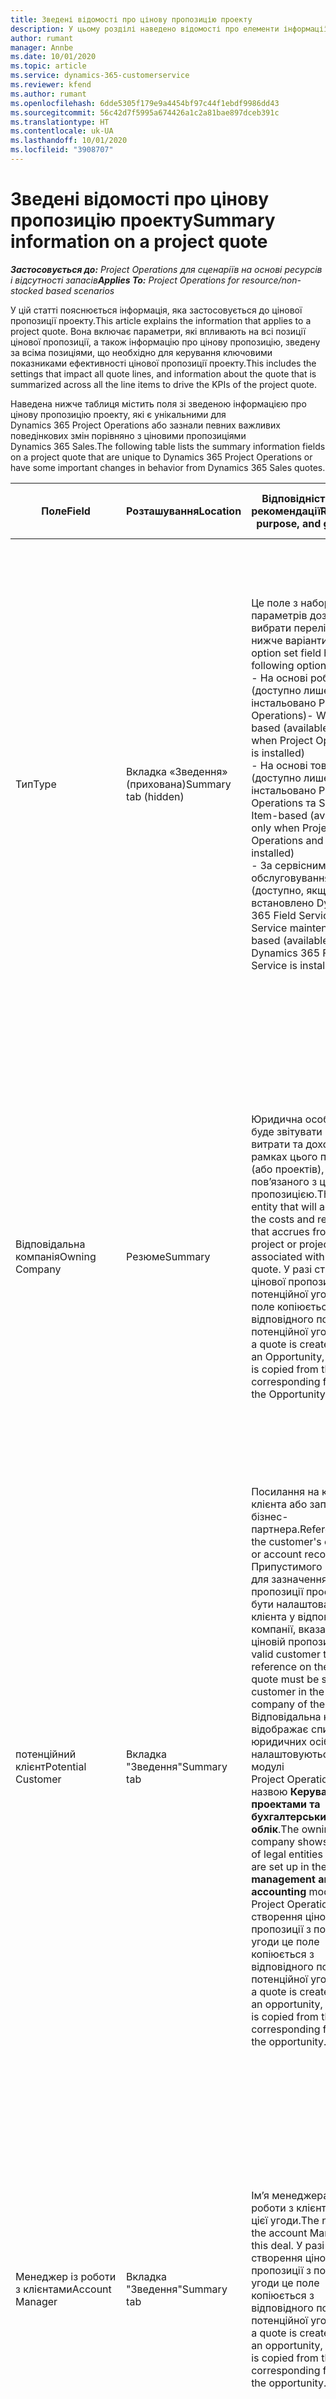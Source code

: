 ```yaml
---
title: Зведені відомості про цінову пропозицію проекту
description: У цьому розділі наведено відомості про елементи інформації та параметри, які застосовуються до цінових пропозицій проекту та впливають на них.
author: rumant
manager: Annbe
ms.date: 10/01/2020
ms.topic: article
ms.service: dynamics-365-customerservice
ms.reviewer: kfend
ms.author: rumant
ms.openlocfilehash: 6dde5305f179e9a4454bf97c44f1ebdf9986dd43
ms.sourcegitcommit: 56c42d7f5995a674426a1c2a81bae897dceb391c
ms.translationtype: HT
ms.contentlocale: uk-UA
ms.lasthandoff: 10/01/2020
ms.locfileid: "3908707"
---
```

# <a name="summary-information-on-a-project-quote"></a><span data-ttu-id="6e0e8-103">Зведені відомості про цінову пропозицію проекту</span><span class="sxs-lookup"><span data-stu-id="6e0e8-103">Summary information on a project quote</span></span>

<span data-ttu-id="6e0e8-104">_**Застосовується до:** Project Operations для сценаріїв на основі ресурсів і відсутності запасів_</span><span class="sxs-lookup"><span data-stu-id="6e0e8-104">_**Applies To:** Project Operations for resource/non-stocked based scenarios_</span></span>


<span data-ttu-id="6e0e8-105">У цій статті пояснюється інформація, яка застосовується до цінової пропозиції проекту.</span><span class="sxs-lookup"><span data-stu-id="6e0e8-105">This article explains the information that applies to a project quote.</span></span> <span data-ttu-id="6e0e8-106">Вона включає параметри, які впливають на всі позиції цінової пропозиції, а також інформацію про цінову пропозицію, зведену за всіма позиціями, що необхідно для керування ключовими показниками ефективності цінової пропозиції проекту.</span><span class="sxs-lookup"><span data-stu-id="6e0e8-106">This includes the settings that impact all quote lines, and information about the quote that is summarized across all the line items to drive the KPIs of the project quote.</span></span>

<span data-ttu-id="6e0e8-107">Наведена нижче таблиця містить поля зі зведеною інформацією про цінову пропозицію проекту, які є унікальними для Dynamics 365 Project Operations або зазнали певних важливих поведінкових змін порівняно з ціновими пропозиціями Dynamics 365 Sales.</span><span class="sxs-lookup"><span data-stu-id="6e0e8-107">The following table lists the summary information fields on a project quote that are unique to Dynamics 365 Project Operations or have some important changes in behavior from Dynamics 365 Sales quotes.</span></span>

| <span data-ttu-id="6e0e8-108">**Поле**</span><span class="sxs-lookup"><span data-stu-id="6e0e8-108">**Field**</span></span> | <span data-ttu-id="6e0e8-109">**Розташування**</span><span class="sxs-lookup"><span data-stu-id="6e0e8-109">**Location**</span></span> | <span data-ttu-id="6e0e8-110">**Відповідність, ціль і рекомендації**</span><span class="sxs-lookup"><span data-stu-id="6e0e8-110">**Relevance, purpose, and guidance**</span></span> | <span data-ttu-id="6e0e8-111">**Вплив на наступні етапи**</span><span class="sxs-lookup"><span data-stu-id="6e0e8-111">**Downstream impact**</span></span> |
| --- | --- | --- | --- |
| <span data-ttu-id="6e0e8-112">Тип</span><span class="sxs-lookup"><span data-stu-id="6e0e8-112">Type</span></span> | <span data-ttu-id="6e0e8-113">Вкладка «Зведення» (прихована)</span><span class="sxs-lookup"><span data-stu-id="6e0e8-113">Summary tab (hidden)</span></span> | <span data-ttu-id="6e0e8-114">Це поле з набором параметрів дозволяє вибрати перелічені нижче варіанти.</span><span class="sxs-lookup"><span data-stu-id="6e0e8-114">This option set field hash the following options:</span></span></br><span data-ttu-id="6e0e8-115">- На основі робіт (доступно лише якщо інстальовано Project Operations)</span><span class="sxs-lookup"><span data-stu-id="6e0e8-115">- Work-based (available only when Project Operations is installed)</span></span></br><span data-ttu-id="6e0e8-116">- На основі товарів (доступно лише якщо інстальовано Project Operations та Sales)</span><span class="sxs-lookup"><span data-stu-id="6e0e8-116">- Item-based (available only when Project Operations and Sales are installed)</span></span></br><span data-ttu-id="6e0e8-117">- За сервісним обслуговуванням (доступно, якщо встановлено Dynamics 365 Field Service).</span><span class="sxs-lookup"><span data-stu-id="6e0e8-117">- Service maintenance-based (available when Dynamics 365 Field Service is installed)</span></span> | <span data-ttu-id="6e0e8-118">У разі використання програми Project Operations для цього поля автоматично встановлюється значення **За типом робіт**.</span><span class="sxs-lookup"><span data-stu-id="6e0e8-118">When you use the Project Operations application, the value of this field is automatically set to **Work-based**.</span></span> <span data-ttu-id="6e0e8-119">Це класифікує цінову пропозицію як цінову пропозицію на основі проекту.</span><span class="sxs-lookup"><span data-stu-id="6e0e8-119">This classifies the quote as a project-based quote.</span></span> <span data-ttu-id="6e0e8-120">Цінова пропозиція має бути ціновою пропозицією на основі проекту для забезпечення роботи всіх розширень і функцій за проектом.</span><span class="sxs-lookup"><span data-stu-id="6e0e8-120">A quote should be project-based to enable all project-specific extensions and functionality.</span></span> |
| <span data-ttu-id="6e0e8-121">Відповідальна компанія</span><span class="sxs-lookup"><span data-stu-id="6e0e8-121">Owning Company</span></span> | <span data-ttu-id="6e0e8-122">Резюме</span><span class="sxs-lookup"><span data-stu-id="6e0e8-122">Summary</span></span> | <span data-ttu-id="6e0e8-123">Юридична особа, яка буде звітувати про витрати та доходи в рамках цього проекту (або проектів), пов’язаного з ціновою пропозицією.</span><span class="sxs-lookup"><span data-stu-id="6e0e8-123">The legal entity that will account for the costs and revenue that accrues from this project or projects associated with this quote.</span></span> <span data-ttu-id="6e0e8-124">У разі створення цінової пропозиції з потенційної угоди це поле копіюється з відповідного поля потенційної угоди.</span><span class="sxs-lookup"><span data-stu-id="6e0e8-124">When a quote is created from an Opportunity, this field is copied from the corresponding field on the Opportunity.</span></span> | <span data-ttu-id="6e0e8-125">Відповідальна компанія прирівнюється до концепції юридичної особи в модулі Project Operations під назвою **Керування проектами та бухгалтерський облік**.</span><span class="sxs-lookup"><span data-stu-id="6e0e8-125">The owning company equates to the concept of legal entity in the **Project management and accounting** module of Project Operations.</span></span> <span data-ttu-id="6e0e8-126">Усі витрати та доходи, що виникають у рамках цього проекту, вносяться до головної книги відповідальної компанії.</span><span class="sxs-lookup"><span data-stu-id="6e0e8-126">All costs and revenue accrued from this project will be accounted for in the General ledger of the owning company.</span></span> |
| <span data-ttu-id="6e0e8-127">потенційний клієнт</span><span class="sxs-lookup"><span data-stu-id="6e0e8-127">Potential Customer</span></span> | <span data-ttu-id="6e0e8-128">Вкладка "Зведення"</span><span class="sxs-lookup"><span data-stu-id="6e0e8-128">Summary tab</span></span> | <span data-ttu-id="6e0e8-129">Посилання на компанію клієнта або запис бізнес-партнера.</span><span class="sxs-lookup"><span data-stu-id="6e0e8-129">Reference to the customer's company or account record.</span></span> <span data-ttu-id="6e0e8-130">Припустимого клієнта для зазначення в ціновій пропозиції проекту має бути налаштовано як клієнта у відповідальній компанії, вказаній у ціновій пропозиції.</span><span class="sxs-lookup"><span data-stu-id="6e0e8-130">A valid customer to reference on the project quote must be set up as a customer in the owning company of the quote.</span></span> <span data-ttu-id="6e0e8-131">Відповідальна компанія відображає список юридичних осіб, які налаштовуються в модулі Project Operations під назвою **Керування проектами та бухгалтерський облік**.</span><span class="sxs-lookup"><span data-stu-id="6e0e8-131">The owning company shows the list of legal entities and these are set up in the **Project management and accounting** module of Project Operations.</span></span> <span data-ttu-id="6e0e8-132">У разі створення цінової пропозиції з потенційної угоди це поле копіюється з відповідного поля потенційної угоди.</span><span class="sxs-lookup"><span data-stu-id="6e0e8-132">When a quote is created from an opportunity, this field is copied from the corresponding field on the opportunity.</span></span> | <span data-ttu-id="6e0e8-133">Грошова одиниця в ціновій пропозиції проекту за замовчуванням залежить від грошової одиниці клієнта.</span><span class="sxs-lookup"><span data-stu-id="6e0e8-133">The currency on the project quote is defaulted based on the currency of the customer.</span></span> <span data-ttu-id="6e0e8-134">Однак це можна змінити до збереження цінової пропозиції.</span><span class="sxs-lookup"><span data-stu-id="6e0e8-134">This can, however, be changed before the quote is saved.</span></span> |
| <span data-ttu-id="6e0e8-135">Менеджер із роботи з клієнтами</span><span class="sxs-lookup"><span data-stu-id="6e0e8-135">Account Manager</span></span> | <span data-ttu-id="6e0e8-136">Вкладка "Зведення"</span><span class="sxs-lookup"><span data-stu-id="6e0e8-136">Summary tab</span></span> | <span data-ttu-id="6e0e8-137">Ім’я менеджера з роботи з клієнтами для цієї угоди.</span><span class="sxs-lookup"><span data-stu-id="6e0e8-137">The name of the account Manager for this deal.</span></span> <span data-ttu-id="6e0e8-138">У разі створення цінової пропозиції з потенційної угоди це поле копіюється з відповідного поля потенційної угоди.</span><span class="sxs-lookup"><span data-stu-id="6e0e8-138">When a quote is created from an opportunity, this field is copied from the corresponding field on the opportunity.</span></span> | <span data-ttu-id="6e0e8-139">Менеджер із роботи з клієнтами відповідає за керування зв’язками з клієнтом до завершення цього проекту.</span><span class="sxs-lookup"><span data-stu-id="6e0e8-139">The Account manager is responsible for managing the relationship with the customer through the completion of this project.</span></span> <span data-ttu-id="6e0e8-140">З огляду на запис планованого ресурсу, прив’язаного до менеджера з роботи з клієнтами, значення договірного підрозділу за замовчуванням залежить від цінової пропозиції проекту.</span><span class="sxs-lookup"><span data-stu-id="6e0e8-140">Based on the bookable resource record tied to the Account manager, the contracting unit defaults on the project quote.</span></span>|
| <span data-ttu-id="6e0e8-141">Одиниця для договору</span><span class="sxs-lookup"><span data-stu-id="6e0e8-141">Contracting Unit</span></span> | <span data-ttu-id="6e0e8-142">Вкладка "Зведення"</span><span class="sxs-lookup"><span data-stu-id="6e0e8-142">Summary tab</span></span> | <span data-ttu-id="6e0e8-143">Організаційна одиниця, яка відповідає за виконання проекту (або проектів), пов’язаного з цією ціновою пропозицією.</span><span class="sxs-lookup"><span data-stu-id="6e0e8-143">The organization unit that is responsible for the delivery of the project or projects associated with this quote.</span></span> <span data-ttu-id="6e0e8-144">У разі створення цінової пропозиції з потенційної угоди це поле копіюється з відповідного поля потенційної угоди.</span><span class="sxs-lookup"><span data-stu-id="6e0e8-144">When a quote is created from an opportunity, this field is copied from the corresponding field on the opportunity.</span></span> | <span data-ttu-id="6e0e8-145">Договірний підрозділ – це відділення компанії, яке виконуватиме проекти після закриття угоди.</span><span class="sxs-lookup"><span data-stu-id="6e0e8-145">The contracting unit is the division of the company that will be executing the projects after the deal is closed.</span></span> <span data-ttu-id="6e0e8-146">Кожний договірний підрозділ має грошову одиницю, яка використовується для звітування про заплановані та фактичні витрати, які виникають під час реалізації проекту.</span><span class="sxs-lookup"><span data-stu-id="6e0e8-146">Every contracting unit has a currency, and this currency is used to report estimated and actual costs incurred during the execution of the project.</span></span> |
| <span data-ttu-id="6e0e8-147">Прайс продуктів</span><span class="sxs-lookup"><span data-stu-id="6e0e8-147">Product price list</span></span> | <span data-ttu-id="6e0e8-148">Вкладка "Зведення"</span><span class="sxs-lookup"><span data-stu-id="6e0e8-148">Summary tab</span></span> | <span data-ttu-id="6e0e8-149">Це прайс, який використовується для встановлення цін за замовчуванням залежно від позицій на основі продуктів у ціновій пропозиції.</span><span class="sxs-lookup"><span data-stu-id="6e0e8-149">This is the price list that is used to default prices on the product-based quote lines.</span></span> <span data-ttu-id="6e0e8-150">Список параметрів для цього поля містить список прайсів, у яких грошова одиниця прайса відповідає грошовій одиниці цінової пропозиції.</span><span class="sxs-lookup"><span data-stu-id="6e0e8-150">The list of options for this field shows a list of price lists where the price list currency matches the currency on the quote.</span></span> <span data-ttu-id="6e0e8-151">У разі створення цінової пропозиції з потенційної угоди це поле копіюється з відповідного поля потенційної угоди.</span><span class="sxs-lookup"><span data-stu-id="6e0e8-151">When a quote is created from an opportunity, this field is copied from the corresponding field on the opportunity.</span></span> <span data-ttu-id="6e0e8-152">За замовчуванням значення цього поля потенційної угоди встановлюється із запису бізнес-партнера, однак його можна змінити.</span><span class="sxs-lookup"><span data-stu-id="6e0e8-152">This field on the opportunity is defaulted from the account record but can be changed.</span></span> | <span data-ttu-id="6e0e8-153">У разі успішності цінової пропозиції значення поля копіюється до проектного договору, який буде створено.</span><span class="sxs-lookup"><span data-stu-id="6e0e8-153">When a quote is won, the field value is copied to the project contract that is created.</span></span> |
| <span data-ttu-id="6e0e8-154">Валюта</span><span class="sxs-lookup"><span data-stu-id="6e0e8-154">Currency</span></span> | <span data-ttu-id="6e0e8-155">Вкладка "Зведення"</span><span class="sxs-lookup"><span data-stu-id="6e0e8-155">Summary tab</span></span> | <span data-ttu-id="6e0e8-156">Вказує на грошову одиницю, яка використовуватиметься для звітування про вартість цієї угоди.</span><span class="sxs-lookup"><span data-stu-id="6e0e8-156">This indicates the currency that will be used for reporting the value of this deal.</span></span> <span data-ttu-id="6e0e8-157">Вона також є грошовою одиницею, у якій клієнту виставляються рахунки за успішною угодою.</span><span class="sxs-lookup"><span data-stu-id="6e0e8-157">This is also the currency in which the customer will be invoiced if the deal is won.</span></span> <span data-ttu-id="6e0e8-158">У разі створення цінової пропозиції з потенційної угоди це поле копіюється з відповідного поля потенційної угоди.</span><span class="sxs-lookup"><span data-stu-id="6e0e8-158">When a quote is created from an opportunity, this field is copied from the corresponding field on the opportunity.</span></span> <span data-ttu-id="6e0e8-159">За замовчуванням значення цього поля потенційної угоди встановлюється із запису бізнес-партнера, однак користувач може його змінити.</span><span class="sxs-lookup"><span data-stu-id="6e0e8-159">This field on the opportunity defaults from the account record but can be changed by the user.</span></span>  | <span data-ttu-id="6e0e8-160">Це поле неможливо відредагувати після збереження цінової пропозиції.</span><span class="sxs-lookup"><span data-stu-id="6e0e8-160">After a quote is saved, this field is no longer editable.</span></span> <span data-ttu-id="6e0e8-161">Використовується для встановлення значень за замовчуванням для прайсів продуктів і проекту в ціновій пропозиції.</span><span class="sxs-lookup"><span data-stu-id="6e0e8-161">This is used to default the product and project price lists on the quote.</span></span> <span data-ttu-id="6e0e8-162">Грошова одиниця в ціновій пропозиції має відповідати грошовій одиниці в прайсі.</span><span class="sxs-lookup"><span data-stu-id="6e0e8-162">The currency on the quote is used to match the currency on the price list.</span></span> |
| <span data-ttu-id="6e0e8-163">Граничне обмеження</span><span class="sxs-lookup"><span data-stu-id="6e0e8-163">Not-to-exceed limit</span></span> | <span data-ttu-id="6e0e8-164">Вкладка "Зведення"</span><span class="sxs-lookup"><span data-stu-id="6e0e8-164">Summary tab</span></span> | <span data-ttu-id="6e0e8-165">Указує на узгоджений максимум кінцевої вартості, на яку погоджується клієнт у рамках цієї угоди.</span><span class="sxs-lookup"><span data-stu-id="6e0e8-165">This indicates the negotiated cap on the final value that the customer is agreeing to for this deal.</span></span> | <span data-ttu-id="6e0e8-166">Цей максимум обчислюється під час виконання та застосовується до всіх позицій і проектів, пов’язаних із цією угодою.</span><span class="sxs-lookup"><span data-stu-id="6e0e8-166">This cap is evaluated during execution and is applicable across all line items and projects associated with this deal.</span></span> |
| <span data-ttu-id="6e0e8-167">Запитана дата доставки</span><span class="sxs-lookup"><span data-stu-id="6e0e8-167">Requested delivery date</span></span> | <span data-ttu-id="6e0e8-168">Вкладка "Зведення"</span><span class="sxs-lookup"><span data-stu-id="6e0e8-168">Summary tab</span></span> | <span data-ttu-id="6e0e8-169">У разі створення цінової пропозиції з потенційної угоди це поле копіюється з відповідного поля потенційної угоди.</span><span class="sxs-lookup"><span data-stu-id="6e0e8-169">When a quote is created from an opportunity, this field is copied from the corresponding field on the opportunity.</span></span> | <span data-ttu-id="6e0e8-170">Ця дата використовується як кінцева дата для створення розкладів виставлення рахунків.</span><span class="sxs-lookup"><span data-stu-id="6e0e8-170">This date is used as the end date for generating invoice schedules.</span></span> |

<span data-ttu-id="6e0e8-171">Нижче наведено вкладки та ключові показники ефективності, доступні за ціновою пропозицією проекту, які є унікальними для Project Operations або зазнали певних важливих поведінкових змін порівняно з ціновими пропозиціями Sales.</span><span class="sxs-lookup"><span data-stu-id="6e0e8-171">Below are the tabs and KPIs available on a project quote that are unique to Project Operations or have some important changes in behavior from Sales quotes:</span></span>

| <span data-ttu-id="6e0e8-172">**Поле**</span><span class="sxs-lookup"><span data-stu-id="6e0e8-172">**Field**</span></span> | <span data-ttu-id="6e0e8-173">**Розташування**</span><span class="sxs-lookup"><span data-stu-id="6e0e8-173">**Location**</span></span> | <span data-ttu-id="6e0e8-174">**Відповідність, ціль і рекомендації**</span><span class="sxs-lookup"><span data-stu-id="6e0e8-174">**Relevance, purpose and guidance**</span></span> |
| --- | --- | --- |
| <span data-ttu-id="6e0e8-175">Аналіз прибутковості</span><span class="sxs-lookup"><span data-stu-id="6e0e8-175">Profitability analysis</span></span> | <span data-ttu-id="6e0e8-176">Вкладка в ціновій пропозиції</span><span class="sxs-lookup"><span data-stu-id="6e0e8-176">Tab on the Quote</span></span> | <span data-ttu-id="6e0e8-177">На вкладці відображаються наведені нижче показники.</span><span class="sxs-lookup"><span data-stu-id="6e0e8-177">The tab shows the following metrics:</span></span></br><span data-ttu-id="6e0e8-178">- Загальна оплатна вартість.</span><span class="sxs-lookup"><span data-stu-id="6e0e8-178">- Total chargeable cost</span></span></br></br><span data-ttu-id="6e0e8-179">- Загальна неоплатна вартість.</span><span class="sxs-lookup"><span data-stu-id="6e0e8-179">- Total non-chargeable cost</span></span></br><span data-ttu-id="6e0e8-180">- Загальний прибуток.</span><span class="sxs-lookup"><span data-stu-id="6e0e8-180">- Total revenue</span></span></br><span data-ttu-id="6e0e8-181">- Загальний прибуток (базовий).</span><span class="sxs-lookup"><span data-stu-id="6e0e8-181">- Total revenue (base)</span></span></br><span data-ttu-id="6e0e8-182">- Валовий дохід.</span><span class="sxs-lookup"><span data-stu-id="6e0e8-182">- Gross margin</span></span></br><span data-ttu-id="6e0e8-183">- Скоригований валовий дохід.</span><span class="sxs-lookup"><span data-stu-id="6e0e8-183">- Adjusted gross margin</span></span>|
| <span data-ttu-id="6e0e8-184">Порівняння з очікуванням клієнта</span><span class="sxs-lookup"><span data-stu-id="6e0e8-184">Comparison to Customer Expectations</span></span> | <span data-ttu-id="6e0e8-185">Вкладка в ціновій пропозиції</span><span class="sxs-lookup"><span data-stu-id="6e0e8-185">Tab on the Quote</span></span> | <span data-ttu-id="6e0e8-186">На цій вкладці відображаються наведені нижче показники.</span><span class="sxs-lookup"><span data-stu-id="6e0e8-186">This tab shows the following metrics:</span></span></br><span data-ttu-id="6e0e8-187">- Прогнозоване завершення.</span><span class="sxs-lookup"><span data-stu-id="6e0e8-187">- Estimated completion</span></span></br><span data-ttu-id="6e0e8-188">- Запитане завершення.</span><span class="sxs-lookup"><span data-stu-id="6e0e8-188">- Requested completion</span></span></br><span data-ttu-id="6e0e8-189">- Бюджет клієнта.</span><span class="sxs-lookup"><span data-stu-id="6e0e8-189">- Customer budget</span></span></br><span data-ttu-id="6e0e8-190">- Сума цінової пропозиції.</span><span class="sxs-lookup"><span data-stu-id="6e0e8-190">- Quote value</span></span> |
| <span data-ttu-id="6e0e8-191">- Аналіз цінової пропозиції.</span><span class="sxs-lookup"><span data-stu-id="6e0e8-191">Quote analysis</span></span> | <span data-ttu-id="6e0e8-192">Вкладка в ціновій пропозиції</span><span class="sxs-lookup"><span data-stu-id="6e0e8-192">Tab on the Quote</span></span> | <span data-ttu-id="6e0e8-193">На цій вкладці відображаються зведені відомості про основні ключові показники ефективності для цінової пропозиції проекту, які зазначено нижче.</span><span class="sxs-lookup"><span data-stu-id="6e0e8-193">This tab summarizes the following top KPIs for a project quote</span></span></br><span data-ttu-id="6e0e8-194">- Порівняння очікувань клієнта щодо бюджету та розкладу.</span><span class="sxs-lookup"><span data-stu-id="6e0e8-194">- Comparison to customer expectations for budget and schedule</span></span></br><span data-ttu-id="6e0e8-195">- Валовий дохід.</span><span class="sxs-lookup"><span data-stu-id="6e0e8-195">- Gross margin</span></span></br><span data-ttu-id="6e0e8-196">- Скоригований валовий дохід.</span><span class="sxs-lookup"><span data-stu-id="6e0e8-196">- Adjusted gross margin</span></span> |
